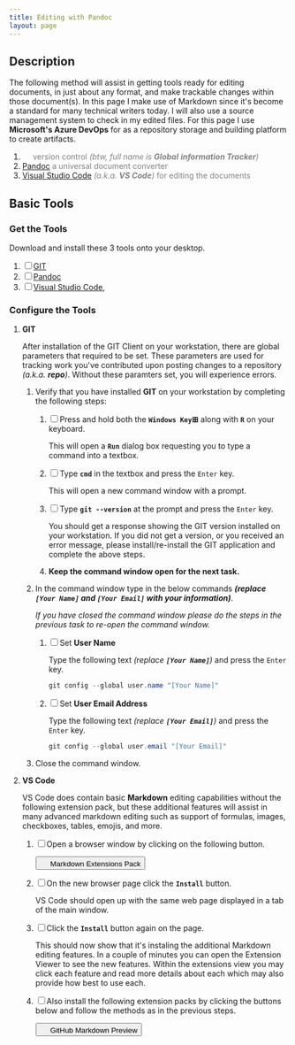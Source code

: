 ```yaml
---
title: Editing with Pandoc
layout: page
---
```

## Description

The following method will assist in getting tools ready for editing documents,
in just about any format, and make trackable changes within those document(s).
In this page I make use of Markdown since it's become a standard for many
technical writers today. I will also use a source management system to check
in my edited files. For this page I use **Microsoft's Azure DevOps** for
as a repository storage and building platform to create artifacts.

1. [<img src="https://git-scm.com/images/logo@2x.png" height="15"/>][GIT]
   <span style="color: grey;">version control _(btw, full name is **Global**_
   _**information Tracker**)_</span>
1. [Pandoc] <span style="color: grey;">a universal document converter</span>
1. [Visual Studio Code] <span style="color: grey;">_(a.k.a. **VS Code**)_ for
   editing the documents</span>

## Basic Tools

### Get the Tools

   Download and install these 3 tools onto your desktop.

1. <input type="checkbox" />[GIT][GIT Downloads]
2. <input type="checkbox" />[Pandoc][Install Pandoc]
3. <input type="checkbox" />[Visual Studio Code],

### Configure the Tools

1. **GIT**

   After installation of the GIT Client on your workstation, there are global
   parameters that required to be set. These parameters are used for tracking 
   work you've contributed upon posting changes to a repository
   _(a.k.a. **repo**)_. Without these paramters set, you will experience errors.

   1. Verify that you have installed **GIT** on your workstation by completing
      the following steps:  
      1. <input type="checkbox" />Press and hold both the **`Windows Key`⊞**
         along with **`R`** on your keyboard.

         This will open a **`Run`** dialog box requesting you to type a command
         into a textbox.
      2. <input type="checkbox" />Type **`cmd`**<i title="Copy Text"
         class="fas fa-clipboard" clip-text='cmd'></i> in the textbox and press
         the `Enter` key.

         This will open a new command window with a prompt.
      3. <input type="checkbox" />Type **`git --version`**<i title="Copy Text"
         class="fas fa-clipboard" clip-text='git --version'></i> at the prompt
         and press the `Enter` key.

         You should get a response showing the GIT version installed on your
         workstation. If you did not get a version, or you received an
         error message, please install/re-install the GIT application and
         complete the above steps.
      4. **Keep the command window open for the next task.**
   2. In the command window type in the below commands **_(replace
      `[Your Name]` and `[Your Email]` with your information)_**.

      _If you have closed the command window please do the steps in the_
      _previous task to re-open the command window._

      1. <input type="checkbox" />Set **User Name**

         Type the following text  _(replace **`[Your Name]`**)_ and press the
         `Enter` key.

         <i title="Copy Text" style="float:right;" class="fas fa-clipboard"
         clip-text='git config --global user.name "[Your Name]"'></i>

         ```powershell
         git config --global user.name "[Your Name]"
         ```

      2. <input type="checkbox" />Set **User Email Address**

         Type the following text _(replace **`[Your Email]`**)_ and press the
         `Enter` key.

         <i title="Copy Text" style="float:right;" class="fas fa-clipboard"
         clip-text='git config --global user.email "[Your Email]"'></i>

         ```powershell
         git config --global user.email "[Your Email]"
         ```

   3. Close the command window.

2. **VS Code**

   VS Code does contain basic **Markdown** editing capabilities without the
   following extension pack, but these additional features will assist in many
   advanced markdown editing such as support of formulas, images, checkboxes,
   tables, emojis, and more.

   1. <input type="checkbox" />Open a browser window by clicking on the
      following button.

        <button onclick="window.open('https://marketplace.visualstudio.com/items?itemName=bat67.markdown-extension-pack', '_blank');">
          <img height="15" src="https://bat67.gallerycdn.vsassets.io/extensions/bat67/markdown-extension-pack/0.7.0/1614239921497/Microsoft.VisualStudio.Services.Icons.Default" />
          Markdown Extensions Pack</button>

   2. <input type="checkbox" />On the new browser page click the **`Install`**
      button.

      VS Code should open up with the same web page displayed in a tab of the
      main window.

   3. <input type="checkbox" />Click the **`Install`** button again on the page.

      This should now show that it's instaling the additional Markdown editing
      features. In a couple of minutes you can open the Extension Viewer to see
      the new features. Within the extensions view you may click each feature
      and read more details about each which may also provide how best to use
      each.

   4. <input type="checkbox" />Also install the following extension packs by
      clicking the buttons below and follow the methods as in the previous steps.

      <button onclick="window.open('https://marketplace.visualstudio.com/items?itemName=bierner.github-markdown-preview', '_blank');">
        <img height="15" src="https://bierner.gallerycdn.vsassets.io/extensions/bierner/github-markdown-preview/0.3.0/1651533762167/Microsoft.VisualStudio.Services.Icons.Default" />
        GitHub Markdown Preview</button>

[GIT]: https://git-scm.com/about "git --local-branching-on-the-cheap"
[GIT Downloads]: https://git-scm.com/downloads "git --fast-version-control"
[Visual Studio Code]: https://code.visualstudio.com "Microsoft's Visual Studio Code"
[Pandoc]: https://pandoc.org "Pandoc, a universal document converter"
[Install Pandoc]: https://pandoc.org/installing.html "Download and install Pandoc"
